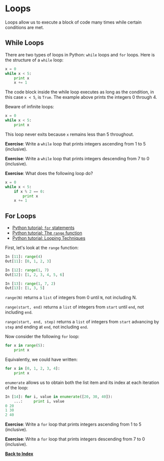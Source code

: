 # Loops

Loops allow us to execute a block of code many times while certain conditions are met.

## While Loops

There are two types of loops in Python: `while` loops and `for` loops. Here is the structure of a `while` loop:

```python
x = 0
while x < 5:
    print x
    x += 1
```

The code block inside the while loop executes as long as the condition, in this case `x < 5`, is `True`. The example above prints the integers 0 through 4.

Beware of infinite loops:

```python
x = 0
while x < 5:
    print x
```

This loop never exits because `x` remains less than 5 throughout.

**Exercise**: Write a `while` loop that prints integers ascending from 1 to 5 (inclusive).

**Exercise**: Write a `while` loop that prints integers descending from 7 to 0 (inclusive).

**Exercise**: What does the following loop do?

```python
x = 0
while x < 5:
    if x % 2 == 0:
        print x
    x += 1
```

## For Loops

-   [Python tutorial: `for` statements](https://docs.python.org/2/tutorial/controlflow.html#for-statements)
-   [Python tutorial: The `range` function](https://docs.python.org/2/tutorial/controlflow.html#the-range-function)
-   [Python tutorial: Looping Techniques](https://docs.python.org/2/tutorial/datastructures.html#looping-techniques)

First, let's look at the `range` function:

```python
In [11]: range(4)
Out[11]: [0, 1, 2, 3]

In [12]: range(1, 7)
Out[12]: [1, 2, 3, 4, 5, 6]

In [13]: range(1, 7, 2)
Out[13]: [1, 3, 5]
```

`range(N)` returns a `list` of integers from 0 until `N`, not including N.

`range(start, end)` returns a `list` of integers from `start` until `end`, not including `end`.

`range(start, end, step)` returns a `list` of integers from `start` advancing by `step` and ending at `end`, not including `end`.

Now consider the following `for` loop:

```python
for x in range(5):
    print x
```

Equivalently, we could have written:

```python
for x in [0, 1, 2, 3, 4]:
    print x
```

`enumerate` allows us to obtain both the list item and its index at each iteration of the loop:

```python
In [14]: for i, value in enumerate([20, 30, 40]):
    ...:     print i, value
0 20
1 30
2 40
```

**Exercise**: Write a `for` loop that prints integers ascending from 1 to 5 (inclusive).

**Exercise**: Write a `for` loop that prints integers descending from 7 to 0 (inclusive).

[**Back to Index**](README.md)
